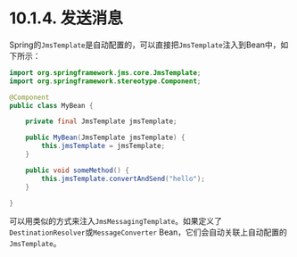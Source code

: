 # 10.1.4. 发送消息

Spring的`JmsTemplate`是自动配置的，可以直接把`JmsTemplate`注入到Bean中，如下所示：

```java
import org.springframework.jms.core.JmsTemplate;
import org.springframework.stereotype.Component;

@Component
public class MyBean {

    private final JmsTemplate jmsTemplate;

    public MyBean(JmsTemplate jmsTemplate) {
        this.jmsTemplate = jmsTemplate;
    }

    public void someMethod() {
        this.jmsTemplate.convertAndSend("hello");
    }

}
```

<univ-note type="note">

可以用类似的方式来注入`JmsMessagingTemplate`。如果定义了`DestinationResolver`或`MessageConverter` Bean，它们会自动关联上自动配置的`JmsTemplate`。

</univ-note>
